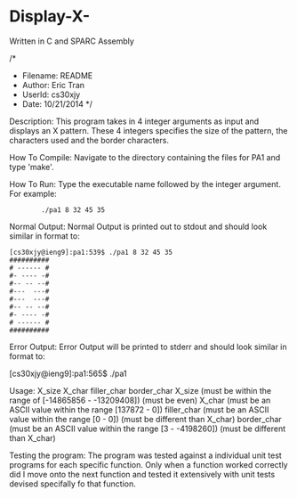 # Display-X-
Written in C and SPARC Assembly

/*
 * Filename: README
 * Author: Eric Tran
 * UserId: cs30xjy
 * Date: 10/21/2014
 */

Description:
	This program takes in 4 integer arguments as input and displays an X
	pattern. These 4 integers specifies the size of the pattern, the characters
	used and the border characters. 

How To Compile:
	Navigate to the directory containing the files for PA1 and type 'make'.

How To Run:
	Type the executable name followed by the integer argument. For example:
		
			./pa1 8 32 45 35
Normal Output:
	Normal Output is printed out to stdout and should look similar in 
	format to:
	
	[cs30xjy@ieng9]:pa1:539$ ./pa1 8 32 45 35
	##########
	# ------ #
	#- ---- -#
	#-- -- --#
	#---  ---#
	#---  ---#
	#-- -- --#
	#- ---- -#
	# ------ #
	##########
	

Error Output:
	Error Output will be printed to stderr and should look similar in
	format to: 

[cs30xjy@ieng9]:pa1:565$ ./pa1

Usage:  X_size X_char filler_char border_char
    X_size      (must be within the range of [-14865856 - -13209408])
                (must be even)
    X_char      (must be an ASCII value within the range [137872 - 0])
    filler_char (must be an ASCII value within the range [0 - 0])
                (must be different than X_char)
    border_char (must be an ASCII value within the range [3 - -4198260])
                (must be different than X_char)
	
Testing the program:
	The program was tested against a individual unit test programs for
	each specific function. Only when a function worked correctly did
	I move onto the next function and tested it extensively with unit
	tests devised specifally fo that function. 
